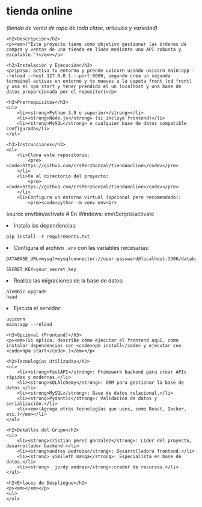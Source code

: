 <!DOCTYPE html>
<html lang="es">
<head>
    <meta charset="UTF-8">
    <meta name="viewport" content="width=device-width, initial-scale=1.0">
    <title>README</title>
</head>
<body>
    <h1>tienda online</h1>
    <p><em>(tienda de venta de ropa de toda clase,  articulos y variedad)</em></p>

    <h2>Descripción</h2>
    <p><em>("Este proyecto tiene como objetivo gestionar las órdenes de compra y ventas de una tienda en línea mediante una API robusta y escalable.")</em></p>

    <h2>Instalación y Ejecución</h2>
    <p>1paso: activa tu entorno y prende uvicorn usando uvicorn main:app --reload --host 127.0.0.1 --port 8000, segundo crea un segunda termainal activas en entorno y te mueves a la capeta front (cd front) y usa el npm start y tener prendido el un localhost y una base de datos proporcionada por el repositori</p>

    <h3>Prerrequisitos</h3>
    <ul>
        <li><strong>Python 3.9 o superior</strong></li>
        <li><strong>Node.js</strong> (si incluye frontend)</li>
        <li><strong>MySQL</strong> o cualquier base de datos compatible configurada</li>
    </ul>

    <h3>Instrucciones</h3>
    <ol>
        <li>Clona este repositorio:
            <pre><code>https://github.com/crsPerzGonzal/tiendaonline</code></pre>
        </li>
        <li>Ve al directorio del proyecto:
            <pre><code>https://github.com/crsPerzGonzal/tiendaonline</code></pre>
        </li>
        <li>Configura un entorno virtual (opcional pero recomendado):
            <pre><code>python -m venv env<br>
source env/bin/activate  # En Windows: env\Scripts\activate</code></pre>
        </li>
        <li>Instala las dependencias:
            <pre><code>pip install -r requirements.txt</code></pre>
        </li>
        <li>Configura el archivo <code>.env</code> con las variables necesarias:
            <pre><code>DATABASE_URL=mysql+mysqlconnector://user:password@localhost:3306/database_name<br>
SECRET_KEY=your_secret_key</code></pre>
        </li>
        <li>Realiza las migraciones de la base de datos:
            <pre><code>alembic upgrade head</code></pre>
        </li>
        <li>Ejecuta el servidor:
            <pre><code>uvicorn main:app --reload</code></pre>
        </li>
    </ol>

    <h3>Opcional (Frontend)</h3>
    <p><em>(Si aplica, describe cómo ejecutar el frontend aquí, como instalar dependencias con <code>npm install</code> y ejecutar con <code>npm start</code>.)</em></p>

    <h2>Tecnologías Utilizadas</h2>
    <ul>
        <li><strong>FastAPI</strong>: Framework backend para crear APIs rápidas y modernas.</li>
        <li><strong>SQLAlchemy</strong>: ORM para gestionar la base de datos.</li>
        <li><strong>MySQL</strong>: Base de datos relacional.</li>
        <li><strong>Pydantic</strong>: Validación de datos y serialización.</li>
        <li><em>(Agrega otras tecnologías que uses, como React, Docker, etc.)</em></li>
    </ul>

    <h2>Detalles del Grupo</h2>
    <ul>
        <li><strong>cristian perez gonzalez</strong>: Líder del proyecto, desarrollador backend.</li>
        <li><strong>andres pedroza</strong>: Desarrolladora frontend.</li>
        <li><strong> yimileth manga</strong>: Especialista en base de datos.</li>
        <li><strong>  jordy andres</strong>:crador de recursos.</li>
    </ul>

    <h2>Enlaces de Despliegue</h2>
    <p><em></em></p>
    <ul>
    </ul>
</body>
</html>

